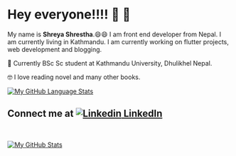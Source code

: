# Hey everyone!!!! :wave: :wave:

My name is **Shreya Shrestha**.:smile::smile: I am front end developer from Nepal. I am currently living in Kathmandu. 
I am currently working on flutter projects, web development and blogging. 

:book: Currently BSc Sc student at Kathmandu University, Dhulikhel Nepal.

:nerd_face: I love reading novel and many other books. 




[![My GitHub Language Stats](https://github-readme-stats.vercel.app/api/top-langs/?username=shreya2057&langs_count=5&theme=tokyonight)]()





## Connect me at  [![Linkedin](https://i.stack.imgur.com/gVE0j.png) LinkedIn](https://www.linkedin.com/in/shreya-shrestha-a66a3719a/)
&nbsp;

[![My GitHub Stats](https://github-readme-stats.vercel.app/api/?username=shreya2057&count_private=true&theme=tokyonight&showicons=true)]()
